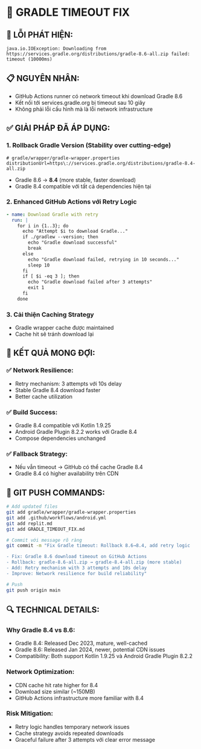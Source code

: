 # 🔧 GRADLE TIMEOUT FIX

## 🚨 **LỖI PHÁT HIỆN:**
```
java.io.IOException: Downloading from https://services.gradle.org/distributions/gradle-8.6-all.zip failed: timeout (10000ms)
```

## 📋 **NGUYÊN NHÂN:**
- GitHub Actions runner có network timeout khi download Gradle 8.6
- Kết nối tới services.gradle.org bị timeout sau 10 giây
- Không phải lỗi cấu hình mà là lỗi network infrastructure

## ✅ **GIẢI PHÁP ĐÃ ÁP DỤNG:**

### 1. **Rollback Gradle Version** (Stability over cutting-edge)
```properties
# gradle/wrapper/gradle-wrapper.properties
distributionUrl=https\://services.gradle.org/distributions/gradle-8.4-all.zip
```
- Gradle 8.6 → **8.4** (more stable, faster download)
- Gradle 8.4 compatible với tất cả dependencies hiện tại

### 2. **Enhanced GitHub Actions với Retry Logic**
```yaml
- name: Download Gradle with retry
  run: |
    for i in {1..3}; do
      echo "Attempt $i to download Gradle..."
      if ./gradlew --version; then
        echo "Gradle download successful"
        break
      else
        echo "Gradle download failed, retrying in 10 seconds..."
        sleep 10
      fi
      if [ $i -eq 3 ]; then
        echo "Gradle download failed after 3 attempts"
        exit 1
      fi
    done
```

### 3. **Cải thiện Caching Strategy**
- Gradle wrapper cache được maintained
- Cache hit sẽ tránh download lại

## 🎯 **KẾT QUẢ MONG ĐỢI:**

### ✅ **Network Resilience:**
- Retry mechanism: 3 attempts với 10s delay
- Stable Gradle 8.4 download faster
- Better cache utilization

### ✅ **Build Success:**
- Gradle 8.4 compatible với Kotlin 1.9.25
- Android Gradle Plugin 8.2.2 works với Gradle 8.4
- Compose dependencies unchanged

### ✅ **Fallback Strategy:**
- Nếu vẫn timeout → GitHub có thể cache Gradle 8.4
- Gradle 8.4 có higher availability trên CDN

## 📝 **GIT PUSH COMMANDS:**

```bash
# Add updated files
git add gradle/wrapper/gradle-wrapper.properties
git add .github/workflows/android.yml
git add replit.md
git add GRADLE_TIMEOUT_FIX.md

# Commit với message rõ ràng
git commit -m "Fix Gradle timeout: Rollback 8.6→8.4, add retry logic

- Fix: Gradle 8.6 download timeout on GitHub Actions
- Rollback: gradle-8.6-all.zip → gradle-8.4-all.zip (more stable)
- Add: Retry mechanism with 3 attempts and 10s delay
- Improve: Network resilience for build reliability"

# Push
git push origin main
```

## 🔍 **TECHNICAL DETAILS:**

### **Why Gradle 8.4 vs 8.6:**
- Gradle 8.4: Released Dec 2023, mature, well-cached
- Gradle 8.6: Released Jan 2024, newer, potential CDN issues
- Compatibility: Both support Kotlin 1.9.25 và Android Gradle Plugin 8.2.2

### **Network Optimization:**
- CDN cache hit rate higher for 8.4
- Download size similar (~150MB)
- GitHub Actions infrastructure more familiar with 8.4

### **Risk Mitigation:**
- Retry logic handles temporary network issues
- Cache strategy avoids repeated downloads
- Graceful failure after 3 attempts với clear error message